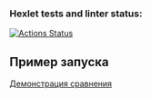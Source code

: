 ### Hexlet tests and linter status:
[![Actions Status](https://github.com/phillharmonia/java-project-71/actions/workflows/hexlet-check.yml/badge.svg)](https://github.com/phillharmonia/java-project-71/actions)

## Пример запуска
[Демонстрация сравнения](https://asciinema.org/a/iYp60sW5zcN6XKzOfH6f6grjc)
